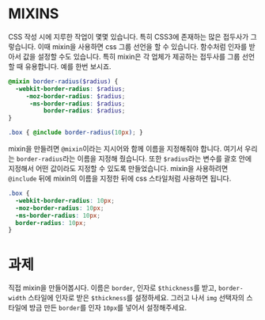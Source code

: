 # MIXINS

CSS 작성 시에 지루한 작업이 몇몇 있습니다. 특히 CSS3에 존재하는 많은 접두사가 그렇습니다. 이때 mixin을 사용하면 css 그룹 선언을 할 수 있습니다. 함수처럼 인자를 받아서 값을 설정할 수도 있습니다. 특히 mixin은 각 업체가 제공하는 접두사를 그룹 선언할 때 유용합니다. 예를 한번 보시죠.

```scss
@mixin border-radius($radius) {
  -webkit-border-radius: $radius;
     -moz-border-radius: $radius;
      -ms-border-radius: $radius;
          border-radius: $radius;
}

.box { @include border-radius(10px); }
```

mixin을 만들려면 `@mixin`이라는 지시어와 함께 이름을 지정해줘야 합니다. 여기서 우리는 `border-radius`라는 이름을 지정해 줬습니다. 또한 `$radius`라는 변수를 괄호 안에 지정해서 어떤 값이라도 지정할 수 있도록 만들었습니다. mixin을 사용하려면 `@include` 뒤에 mixin의 이름을 지정한 뒤에 css 스타일처럼 사용하면 됩니다.

```css
.box {
  -webkit-border-radius: 10px;
  -moz-border-radius: 10px;
  -ms-border-radius: 10px;
  border-radius: 10px;
}
```

# 과제

직접 mixin을 만들어봅시다. 이름은 `border`, 인자로 `$thickness`를 받고, `border-width` 스타일에 인자로 받은 `$thickness`를 설정하세요. 그러고 나서 `img` 선택자의 스타일에 방금 만든 `border`를 인자 `10px`를 넣어서 설정해주세요.
